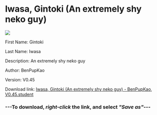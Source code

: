 # Iwasa, Gintoki (An extremely shy neko guy)

<img src = "https://raw.githubusercontent.com/Arbiter1223/Daigaku-Gurashi-Custom-Students/master/Students/Files/Iwasa%2C%20Gintoki%20(An%20extremely%20shy%20neko%20guy).png">

First Name: Gintoki

Last Name: Iwasa

Description: An extremely shy neko guy

Author: BenPupKao

Version: V0.45

Download link: <a href="https://raw.githubusercontent.com/Arbiter1223/Daigaku-Gurashi-Custom-Students/master/Students/Files/Iwasa%2C%20Gintoki%20(An%20extremely%20shy%20neko%20guy)%20-%20BenPupKao%2C%20V0.45.student">Iwasa, Gintoki (An extremely shy neko guy) - BenPupKao, V0.45.student</a>

### ---**To download, _right-click_ the link, and select _"Save as"_**---
